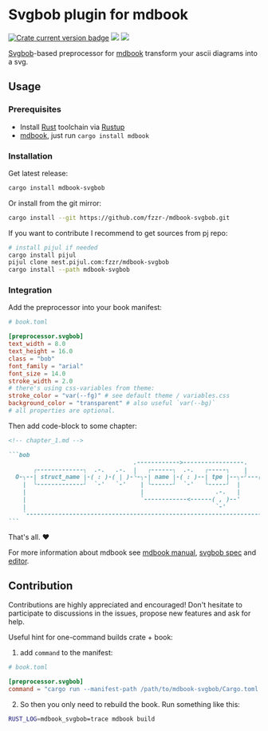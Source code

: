 # Svgbob plugin for mdbook

[![Crate current version badge](https://img.shields.io/crates/v/mdbook-svgbob.svg)](https://crates.io/crates/mdbook-svgbob)
![](https://github.com/fzzr-/mdbook-svgbob/workflows/Tests/badge.svg)
![](https://github.com/fzzr-/mdbook-svgbob/workflows/Audit/badge.svg)

[Svgbob][]-based preprocessor for [mdbook][] transform your ascii diagrams into a svg.


## Usage


### Prerequisites

- Install [Rust][] toolchain via [Rustup][]
- [mdbook][], just run `cargo install mdbook`


### Installation

Get latest release:

```bash
cargo install mdbook-svgbob
```

Or install from the git mirror:

```bash
cargo install --git https://github.com/fzzr-/mdbook-svgbob.git
```

If you want to contribute I recommend to get sources from pj repo:

```bash
# install pijul if needed
cargo install pijul
pijul clone nest.pijul.com:fzzr/mdbook-svgbob
cargo install --path mdbook-svgbob
```


### Integration

Add the preprocessor into your book manifest:

```toml
# book.toml

[preprocessor.svgbob]
text_width = 8.0
text_height = 16.0
class = "bob"
font_family = "arial"
font_size = 14.0
stroke_width = 2.0
# there's using css-variables from theme:
stroke_color = "var(--fg)" # see default theme / variables.css
background_color = "transparent" # also useful `var(--bg)`
# all properties are optional.
```

Then add code-block to some chapter:

````md
<!-- chapter_1.md -->

```bob
                                   .------------>-----------------.
       ┌-------------┐  .-.   .-.  |   ┌------┐  .-.   ┌-----┐    |    .-.   ┌------┐
  O-╮--| struct_name |-( : )-( | )-╰-╮-| name |-( : )--| tpe |--╮-╯---( | )--| body |--╭---O
    |  └-------------┘  `-'   `-'    | └------┘  `-'   └-----┘  |      `-'   └------┘  |
    |                                |                    .-.   |                      |
    |                                `------------<------( , )--'                      |
    |                                                     `-'                          |
    `----------------------------------------------------------------------------------'
```
````

That's all. ♥️

For more information about mdbook see [mdbook manual][mdbook.manual],
[svgbob spec][svgbob.spec] and [editor][svgbob.editor].


## Contribution

Contributions are highly appreciated and encouraged!
Don't hesitate to participate to discussions in the issues, propose new features and ask for help.

Useful hint for one-command builds crate + book:

1. add `command` to the manifest:

```toml
# book.toml

[preprocessor.svgbob]
command = "cargo run --manifest-path /path/to/mdbook-svgbob/Cargo.toml --quiet"
```

2. So then you only need to rebuild the book. Run something like this:

```bash
RUST_LOG=mdbook_svgbob=trace mdbook build
```


[Rust]: https://www.rust-lang.org
[Rustup]: https://rustup.rs

[mdbook]: https://crates.io/crates/mdbook
[mdbook.manual]: https://rust-lang.github.io/mdBook/

[Svgbob]: https://crates.io/crates/svgbob
[svgbob.spec]: https://ivanceras.github.io/#md/Svgbob/Specification.md
[svgbob.editor]: https://ivanceras.github.io/svgbob-editor/

